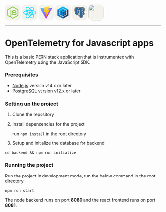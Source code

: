 <p float="left">
<img src="https://raw.githubusercontent.com/tandpfun/skill-icons/main/icons/NodeJS-Light.svg" width="50" height="50">
<img src="https://raw.githubusercontent.com/tandpfun/skill-icons/main/icons/React-Light.svg" width="50" height="50">
<img src="https://raw.githubusercontent.com/tandpfun/skill-icons/main/icons/Vite-Light.svg" width="50" height="50">
<img src="https://raw.githubusercontent.com/tandpfun/skill-icons/main/icons/Sequelize-Light.svg" width="50" height="50">
<img src="https://raw.githubusercontent.com/tandpfun/skill-icons/main/icons/PostgreSQL-Light.svg" width="50" height="50">
<img src="https://cncf-branding.netlify.app/img/projects/opentelemetry/icon/color/opentelemetry-icon-color.svg" width="50" height="50" style="background-color:#F4F2ED;border-radius:25%;">
</p>
<hr>

# OpenTelemetry for Javascript apps
This is a basic PERN stack application that is instrumented with OpenTelemetry using the JavaScript SDK.

### Prerequisites

- [Node.js](https://nodejs.org/en/) version v14.x or later
- [PostgreSQL](https://www.postgresql.org/) version v12.x or later

### Setting up the project

1. Clone the repository 
2. Install dependencies for the project
   
     run `npm install` in the root directory

3. Setup and initialize the database for backend 
   
```
cd backend && npm run initialize
```

### Running the project 

Run the project in development mode, run the below command in the root directory

 ```
 npm run start
 ``` 

The node backend runs on port **8080** and the react frontend runs on port **8081**.
